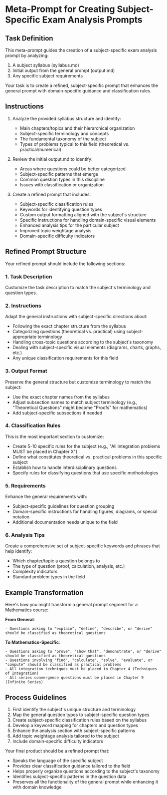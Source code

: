 # Meta-Prompt for Creating Subject-Specific Exam Analysis Prompts

## Task Definition

This meta-prompt guides the creation of a subject-specific exam analysis prompt by analyzing:

1. A subject syllabus (syllabus.md)
2. Initial output from the general prompt (output.md)
3. Any specific subject requirements

Your task is to create a refined, subject-specific prompt that enhances the general prompt with domain-specific guidance and classification rules.

## Instructions

1. Analyze the provided syllabus structure and identify:

   - Main chapters/topics and their hierarchical organization
   - Subject-specific terminology and concepts
   - The fundamental taxonomy of the subject
   - Types of problems typical to this field (theoretical vs. practical/numerical)

2. Review the initial output.md to identify:

   - Areas where questions could be better categorized
   - Subject-specific patterns that emerge
   - Common question types in this discipline
   - Issues with classification or organization

3. Create a refined prompt that includes:
   - Subject-specific classification rules
   - Keywords for identifying question types
   - Custom output formatting aligned with the subject's structure
   - Specific instructions for handling domain-specific visual elements
   - Enhanced analysis tips for the particular subject
   - Improved topic weightage analysis
   - Domain-specific difficulty indicators

## Refined Prompt Structure

Your refined prompt should include the following sections:

### 1. Task Description

Customize the task description to match the subject's terminology and question types.

### 2. Instructions

Adapt the general instructions with subject-specific directions about:

- Following the exact chapter structure from the syllabus
- Categorizing questions (theoretical vs. practical) using subject-appropriate terminology
- Handling cross-topic questions according to the subject's taxonomy
- Dealing with subject-specific visual elements (diagrams, charts, graphs, etc.)
- Any unique classification requirements for this field

### 3. Output Format

Preserve the general structure but customize terminology to match the subject:

- Use the exact chapter names from the syllabus
- Adjust subsection names to match subject terminology (e.g., "Theoretical Questions" might become "Proofs" for mathematics)
- Add subject-specific subsections if needed

### 4. Classification Rules

This is the most important section to customize:

- Create 5-10 specific rules for the subject (e.g., "All integration problems MUST be placed in Chapter X")
- Define what constitutes theoretical vs. practical problems in this specific subject
- Establish how to handle interdisciplinary questions
- Specify rules for classifying questions that use specific methodologies

### 5. Requirements

Enhance the general requirements with:

- Subject-specific guidelines for question grouping
- Domain-specific instructions for handling figures, diagrams, or special notation
- Additional documentation needs unique to the field

### 6. Analysis Tips

Create a comprehensive set of subject-specific keywords and phrases that help identify:

- Which chapter/topic a question belongs to
- The type of question (proof, calculation, analysis, etc.)
- Complexity indicators
- Standard problem types in the field

## Example Transformation

Here's how you might transform a general prompt segment for a Mathematics course:

**From General**:

```
- Questions asking to "explain", "define", "describe", or "derive" should be classified as theoretical questions
```

**To Mathematics-Specific**:

```
- Questions asking to "prove", "show that", "demonstrate", or "derive" should be classified as theoretical questions
- Questions involving "find", "calculate", "solve", "evaluate", or "compute" should be classified as practical problems
- All integration techniques must be placed in Chapter 4 (Techniques of Integration)
- All series convergence questions must be placed in Chapter 9 (Infinite Series)
```

## Process Guidelines

1. First identify the subject's unique structure and terminology
2. Map the general question types to subject-specific question types
3. Create subject-specific classification rules based on the syllabus
4. Develop a keyword mapping for chapters and question types
5. Enhance the analysis section with subject-specific patterns
6. Add topic weightage analysis tailored to the subject
7. Include domain-specific difficulty indicators

Your final product should be a refined prompt that:

- Speaks the language of the specific subject
- Provides clear classification guidance tailored to the field
- Helps properly organize questions according to the subject's taxonomy
- Identifies subject-specific patterns in the question data
- Preserves all the functionality of the general prompt while enhancing it with domain knowledge
